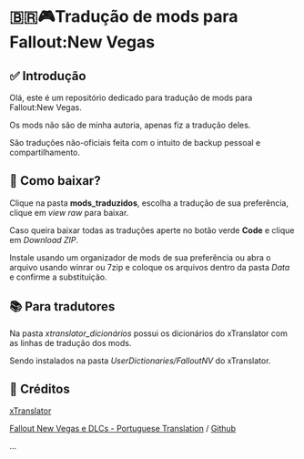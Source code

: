 # 🇧🇷🎮Tradução de mods para Fallout:New Vegas
## ✅ Introdução
Olá, este é um repositório dedicado para tradução de mods para Fallout:New Vegas.

Os mods não são de minha autoria, apenas fiz a tradução deles.

São traduções não-oficiais feita com o intuito de backup pessoal e compartilhamento.
## 💽 Como baixar?
Clique na pasta **mods_traduzidos**, escolha a tradução de sua preferência, clique em _view raw_ para baixar.

Caso queira baixar todas as traduções aperte no botão verde **Code** e clique em *Download ZIP*.

Instale usando um organizador de mods de sua preferência ou abra o arquivo usando winrar ou 7zip e coloque os arquivos dentro da pasta _Data_ e confirme a substituição.
## 📚 Para tradutores
Na pasta *xtranslator_dicionários* possui os dicionários do xTranslator com as linhas de tradução dos mods.

Sendo instalados na pasta *UserDictionaries/FalloutNV* do xTranslator.

## 📜 Créditos
[xTranslator](https://www.nexusmods.com/skyrimspecialedition/mods/134/?tab=files)

[Fallout New Vegas e DLCs - Portuguese Translation](https://www.nexusmods.com/newvegas/mods/72771) / [Github](https://github.com/MaxPresi/FalloutNewVegas_BR)

...
